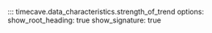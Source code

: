 ::: timecave.data_characteristics.strength_of_trend
    options:
        show_root_heading: true
        show_signature: true